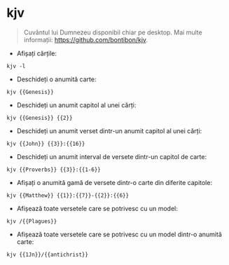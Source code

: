 # kjv

> Cuvântul lui Dumnezeu disponibil chiar pe desktop.
> Mai multe informații: <https://github.com/bontibon/kjv>.

- Afișați cărțile:

`kjv -l`

- Deschideți o anumită carte:

`kjv {{Genesis}}`

- Deschideți un anumit capitol al unei cărți:

`kjv {{Genesis}} {{2}}`

- Deschideți un anumit verset dintr-un anumit capitol al unei cărți:

`kjv {{John}} {{3}}:{{16}}`

- Deschideți un anumit interval de versete dintr-un capitol de carte:

`kjv {{Proverbs}} {{3}}:{{1-6}}`

- Afișați o anumită gamă de versete dintr-o carte din diferite capitole:

`kjv {{Matthew}} {{1}}:{{7}}-{{2}}:{{6}}`

- Afișează toate versetele care se potrivesc cu un model:

`kjv /{{Plagues}}`

- Afișează toate versetele care se potrivesc cu un model dintr-o anumită carte:

`kjv {{1Jn}}/{{antichrist}}`
